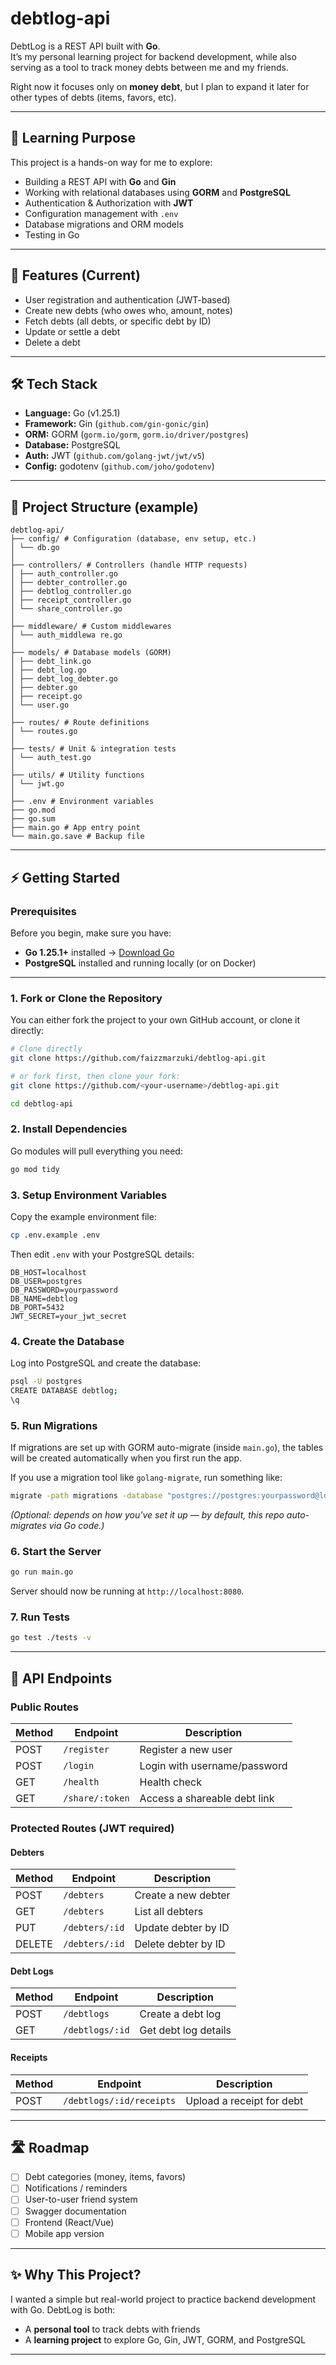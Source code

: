 # debtlog-api

DebtLog is a REST API built with **Go**.  
It’s my personal learning project for backend development, while also serving as a tool to track money debts between me and my friends.

Right now it focuses only on **money debt**, but I plan to expand it later for other types of debts (items, favors, etc).

---

## 🚀 Learning Purpose

This project is a hands-on way for me to explore:

- Building a REST API with **Go** and **Gin**
- Working with relational databases using **GORM** and **PostgreSQL**
- Authentication & Authorization with **JWT**
- Configuration management with `.env`
- Database migrations and ORM models
- Testing in Go

---

## 📌 Features (Current)

- User registration and authentication (JWT-based)
- Create new debts (who owes who, amount, notes)
- Fetch debts (all debts, or specific debt by ID)
- Update or settle a debt
- Delete a debt

---

## 🛠️ Tech Stack

- **Language:** Go (v1.25.1)
- **Framework:** Gin (`github.com/gin-gonic/gin`)
- **ORM:** GORM (`gorm.io/gorm`, `gorm.io/driver/postgres`)
- **Database:** PostgreSQL
- **Auth:** JWT (`github.com/golang-jwt/jwt/v5`)
- **Config:** godotenv (`github.com/joho/godotenv`)

---

## 📂 Project Structure (example)

```
debtlog-api/
├── config/ # Configuration (database, env setup, etc.)
│ └── db.go
│
├── controllers/ # Controllers (handle HTTP requests)
│ ├── auth_controller.go
│ ├── debter_controller.go
│ ├── debtlog_controller.go
│ ├── receipt_controller.go
│ └── share_controller.go
│
├── middleware/ # Custom middlewares
│ └── auth_middlewa re.go
│
├── models/ # Database models (GORM)
│ ├── debt_link.go
│ ├── debt_log.go
│ ├── debt_log_debter.go
│ ├── debter.go
│ ├── receipt.go
│ └── user.go
│
├── routes/ # Route definitions
│ └── routes.go
│
├── tests/ # Unit & integration tests
│ └── auth_test.go
│
├── utils/ # Utility functions
│ └── jwt.go
│
├── .env # Environment variables
├── go.mod
├── go.sum
├── main.go # App entry point
└── main.go.save # Backup file
```

---

## ⚡ Getting Started

### Prerequisites

Before you begin, make sure you have:

- **Go 1.25.1+** installed → [Download Go](https://go.dev/dl/)
- **PostgreSQL** installed and running locally (or on Docker)

---

### 1. Fork or Clone the Repository

You can either fork the project to your own GitHub account, or clone it directly:

```bash
# Clone directly
git clone https://github.com/faizzmarzuki/debtlog-api.git

# or fork first, then clone your fork:
git clone https://github.com/<your-username>/debtlog-api.git

cd debtlog-api
```

### 2. Install Dependencies

Go modules will pull everything you need:

```bash
go mod tidy
```

### 3. Setup Environment Variables

Copy the example environment file:

```bash
cp .env.example .env
```

Then edit `.env` with your PostgreSQL details:

```env
DB_HOST=localhost
DB_USER=postgres
DB_PASSWORD=yourpassword
DB_NAME=debtlog
DB_PORT=5432
JWT_SECRET=your_jwt_secret
```

### 4. Create the Database

Log into PostgreSQL and create the database:

```bash
psql -U postgres
CREATE DATABASE debtlog;
\q
```

### 5. Run Migrations

If migrations are set up with GORM auto-migrate (inside `main.go`), the tables will be created automatically when you first run the app.

If you use a migration tool like `golang-migrate`, run something like:

```bash
migrate -path migrations -database "postgres://postgres:yourpassword@localhost:5432/debtlog?sslmode=disable" up
```

_(Optional: depends on how you've set it up — by default, this repo auto-migrates via Go code.)_

### 6. Start the Server

```bash
go run main.go
```

Server should now be running at `http://localhost:8080`.

### 7. Run Tests

```bash
go test ./tests -v
```

---

## 📖 API Endpoints

### Public Routes

| Method | Endpoint        | Description                  |
| ------ | --------------- | ---------------------------- |
| POST   | `/register`     | Register a new user          |
| POST   | `/login`        | Login with username/password |
| GET    | `/health`       | Health check                 |
| GET    | `/share/:token` | Access a shareable debt link |

### Protected Routes (JWT required)

#### Debters

| Method | Endpoint       | Description         |
| ------ | -------------- | ------------------- |
| POST   | `/debters`     | Create a new debter |
| GET    | `/debters`     | List all debters    |
| PUT    | `/debters/:id` | Update debter by ID |
| DELETE | `/debters/:id` | Delete debter by ID |

#### Debt Logs

| Method | Endpoint        | Description          |
| ------ | --------------- | -------------------- |
| POST   | `/debtlogs`     | Create a debt log    |
| GET    | `/debtlogs/:id` | Get debt log details |

#### Receipts

| Method | Endpoint                 | Description               |
| ------ | ------------------------ | ------------------------- |
| POST   | `/debtlogs/:id/receipts` | Upload a receipt for debt |

---

## 🛣️ Roadmap

- [ ] Debt categories (money, items, favors)
- [ ] Notifications / reminders
- [ ] User-to-user friend system
- [ ] Swagger documentation
- [ ] Frontend (React/Vue)
- [ ] Mobile app version

---

## ✨ Why This Project?

I wanted a simple but real-world project to practice backend development with Go.
DebtLog is both:

- A **personal tool** to track debts with friends
- A **learning project** to explore Go, Gin, JWT, GORM, and PostgreSQL

---
